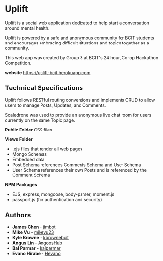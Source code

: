 # Uplift  

Uplift is a social web application dedicated to help start a conversation around mental health.

Uplift is powered by a safe and anonymous community for BCIT students and encourages embracing difficult situations and topics together as a community.

This web app was created by Group 3 at BCIT's 24 hour, Co-op Hackathon Competition.

**website** https://uplift-bcit.herokuapp.com

## Technical Specifications

Uplift follows RESTful routing conventions and implements CRUD to allow users to manage Posts, Updates, and Comments.

Scaledrone was used to provide an anonymous live chat room for users currently on the same Topic page.

**Public Folder** CSS files  

**Views Folder** 
* .ejs files that render all web pages  
* Mongo Schemas
* Embedded data
* Post Schema references Comments Schema and User Schema
* User Schema references their own Posts and is referenced by the Comment Schema

**NPM Packages**
* EJS, express, mongoose, body-parser, moment.js
* passport.js (for authentication and security)

## Authors

* **James Chen** - [jimbot](https://github.com/jimbot)
* **Mike Vu** - [mikevu23](https://github.com/mikevu23)
* **Kyle Browne** - [kbrownebcit](https://github.com/kbrownebcit)
* **Angus Lin** - [AngoosHub](http://github.com/AngoosHub)
* **Bal Parmar** - [balparmar](https://github.com/balparmar)
* **Evano Hirabe** - [Hevano](https://github.com/Hevano)

